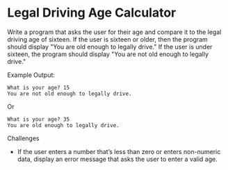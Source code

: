 # Legal Driving Age Calculator

Write a program that asks the user for their age and compare it to the legal driving age of sixteen. If the user is sixteen or older, then the program should display "You are old enough to legally drive." If the user is under sixteen, the program should display "You are not old enough to legally drive."

Example Output:

```
What is your age? 15
You are not old enough to legally drive.
```

Or

```
What is your age? 35
You are old enough to legally drive.
```

Challenges

- If the user enters a number that’s less than zero or enters non-numeric data, display an error message that asks the user to enter a valid age.
